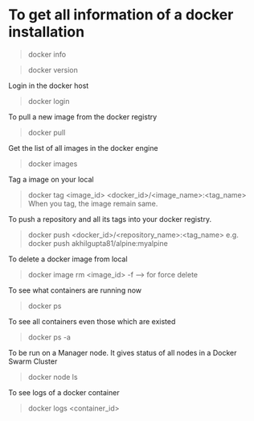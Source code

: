 
# To get all information of a docker installation
> docker info


> docker version

Login in the docker host
> docker login

To pull a new image from the docker registry
> docker pull <image name>

Get the list of all images in the docker engine
> docker images

Tag a image on your local
> docker tag <image_id> <docker_id>/<image_name>:<tag_name>
When you tag, the image remain same.

To push a repository and all its tags into your docker registry.
> docker push <docker_id>/<repository_name>:<tag_name>
e.g.
> docker push akhilgupta81/alpine:myalpine

To delete a docker image from local
> docker image rm <image_id>
> -f --> for force delete

To see what containers are running now
> docker ps

To see all containers even those which are existed
> docker ps -a

To be run on a Manager node. It gives status of all nodes in a Docker Swarm Cluster
> docker node ls 

To see logs of a docker container
> docker logs <container_id>